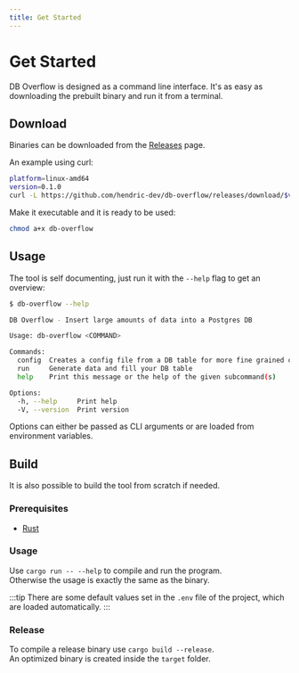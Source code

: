 ```yaml
---
title: Get Started
---
```


# Get Started

DB Overflow is designed as a command line interface. It's as easy as downloading the prebuilt binary and run it from a terminal.

## Download

Binaries can be downloaded from the [Releases](https://github.com/hendric-dev/db-overflow/releases) page.

An example using curl:

```sh
platform=linux-amd64
version=0.1.0
curl -L https://github.com/hendric-dev/db-overflow/releases/download/$version/db-overflow-$platform -o db-overflow
```

Make it executable and it is ready to be used:

```sh
chmod a+x db-overflow
```

## Usage

The tool is self documenting, just run it with the `--help` flag to get an overview:

```sh
$ db-overflow --help

DB Overflow - Insert large amounts of data into a Postgres DB

Usage: db-overflow <COMMAND>

Commands:
  config  Creates a config file from a DB table for more fine grained customizations
  run     Generate data and fill your DB table
  help    Print this message or the help of the given subcommand(s)

Options:
  -h, --help     Print help
  -V, --version  Print version
```

Options can either be passed as CLI arguments or are loaded from environment variables.

## Build

It is also possible to build the tool from scratch if needed.

### Prerequisites

- [Rust](https://www.rust-lang.org/tools/install)

### Usage

Use `cargo run -- --help` to compile and run the program. \
Otherwise the usage is exactly the same as the binary.

:::tip
There are some default values set in the `.env` file of the project, which are loaded automatically.
:::

### Release

To compile a release binary use `cargo build --release`. \
An optimized binary is created inside the `target` folder.

